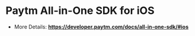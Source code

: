 # Paytm All-in-One SDK for iOS
* More Details: **https://developer.paytm.com/docs/all-in-one-sdk/#ios**